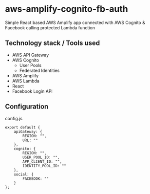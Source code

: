 # aws-amplify-cognito-fb-auth
Simple React based AWS Amplify app connected with AWS Cognito & Facebook calling protected Lambda function

## Technology stack / Tools used
- AWS API Gateway
- AWS Cognito
  - User Pools
  - Federated Identities
- AWS Amplify
- AWS Lambda
- React
- Facebook Login API

## Configuration

config.js
```
export default {
    apiGateway: {
        REGION: "",
        URL: ""
    },
    cognito: {
        REGION: "",
        USER_POOL_ID: "",
        APP_CLIENT_ID: "",
        IDENTITY_POOL_ID: ""
    },
    social: {
        FACEBOOK: ""
    }
};
```
